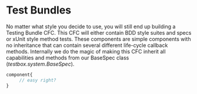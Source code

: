 # Test Bundles

No matter what style you decide to use, you will still end up building a Testing Bundle CFC. This CFC will either contain BDD style suites and specs or xUnit style method tests. These components are simple components with no inheritance that can contain several different life-cycle callback methods. Internally we do the magic of making this CFC inherit all capabilities and methods from our BaseSpec class (*testbox.system.BaseSpec*).

```javascript
component{
     // easy right?
}
```

